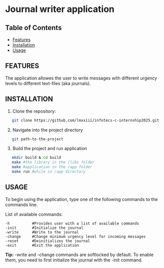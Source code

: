 # Journal writer application

## Table of Contents

- [Features](#features)
- [Installation](#installation)
- [Usage](#usage)

## FEATURES

The application allowes the user to write messages with different urgency levels to different text-files (aka journals).

## INSTALLATION

1. Clone the repository:
```bash
   git clone https://github.com/lmxxiii/infotecs-c-internship2025.git
```
   
2. Navigate into the project directory
```bash
   git path-to-the-project
```
   
3. Build the project and run application
```bash
   mkdir build & cd build
   make #the library in the /libs folder
   make #application in the /app folder
   make run #while in /app directory
```

## USAGE

To begin using the application, type one of the following commands to the commands line.

List of available commands:
```
-h          #Provides user with a list of available commands
-init       #Initialize the journal
-write      #Write to the journal
-change     #Change minimum urgency level for incoming messages
-reset      #Deinitializes the journal
-exit       #Exit the application
```

**Tip:** -write and -change commands are softlocked by default. To enable them, you need to first initialize the journal with the -init command.
